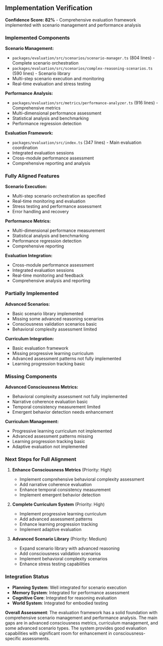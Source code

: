 ## Implementation Verification

**Confidence Score: 82%** - Comprehensive evaluation framework implemented with scenario management and performance analysis

###  Implemented Components

**Scenario Management:**
- `packages/evaluation/src/scenarios/scenario-manager.ts` (804 lines) - Complete scenario orchestration
- `packages/evaluation/src/scenarios/complex-reasoning-scenarios.ts` (590 lines) - Scenario library
- Multi-step scenario execution and monitoring
- Real-time evaluation and stress testing

**Performance Analysis:**
- `packages/evaluation/src/metrics/performance-analyzer.ts` (916 lines) - Comprehensive metrics
- Multi-dimensional performance assessment
- Statistical analysis and benchmarking
- Performance regression detection

**Evaluation Framework:**
- `packages/evaluation/src/index.ts` (347 lines) - Main evaluation coordination
- Integrated evaluation sessions
- Cross-module performance assessment
- Comprehensive reporting and analysis

###  Fully Aligned Features

**Scenario Execution:**
- Multi-step scenario orchestration as specified
- Real-time monitoring and evaluation
- Stress testing and performance assessment
- Error handling and recovery

**Performance Metrics:**
- Multi-dimensional performance measurement
- Statistical analysis and benchmarking
- Performance regression detection
- Comprehensive reporting

**Evaluation Integration:**
- Cross-module performance assessment
- Integrated evaluation sessions
- Real-time monitoring and feedback
- Comprehensive analysis and reporting

###  Partially Implemented

**Advanced Scenarios:**
- Basic scenario library implemented
- Missing some advanced reasoning scenarios
- Consciousness validation scenarios basic
- Behavioral complexity assessment limited

**Curriculum Integration:**
- Basic evaluation framework
- Missing progressive learning curriculum
- Advanced assessment patterns not fully implemented
- Learning progression tracking basic

###  Missing Components

**Advanced Consciousness Metrics:**
- Behavioral complexity assessment not fully implemented
- Narrative coherence evaluation basic
- Temporal consistency measurement limited
- Emergent behavior detection needs enhancement

**Curriculum Management:**
- Progressive learning curriculum not implemented
- Advanced assessment patterns missing
- Learning progression tracking basic
- Adaptive evaluation not implemented

### Next Steps for Full Alignment

1. **Enhance Consciousness Metrics** (Priority: High)
   - Implement comprehensive behavioral complexity assessment
   - Add narrative coherence evaluation
   - Enhance temporal consistency measurement
   - Implement emergent behavior detection

2. **Complete Curriculum System** (Priority: High)
   - Implement progressive learning curriculum
   - Add advanced assessment patterns
   - Enhance learning progression tracking
   - Implement adaptive evaluation

3. **Advanced Scenario Library** (Priority: Medium)
   - Expand scenario library with advanced reasoning
   - Add consciousness validation scenarios
   - Implement behavioral complexity scenarios
   - Enhance stress testing capabilities

### Integration Status

- **Planning System**:  Well integrated for scenario execution
- **Memory System**:  Integrated for performance assessment
- **Cognitive Core**:  Integrated for reasoning evaluation
- **World System**:  Integrated for embodied testing

**Overall Assessment**: The evaluation framework has a solid foundation with comprehensive scenario management and performance analysis. The main gaps are in advanced consciousness metrics, curriculum management, and some advanced scenario types. The system provides good evaluation capabilities with significant room for enhancement in consciousness-specific assessments.
